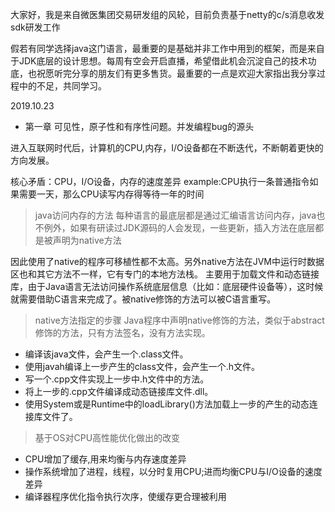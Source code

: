 大家好，我是来自微医集团交易研发组的风轮，目前负责基于netty的c/s消息收发sdk研发工作

假若有同学选择java这门语言，最重要的是基础并非工作中用到的框架，而是来自于JDK底层的设计思想。每周有空会开启直播，希望借此机会沉淀自己的技术功底，也祝愿听完分享的朋友们有更多售货。最重要的一点是欢迎大家指出我分享过程中的不足，共同学习。

2019.10.23


- 第一章 可见性，原子性和有序性问题。并发编程bug的源头 

进入互联网时代后，计算机的CPU,内存，I/O设备都在不断迭代，不断朝着更快的方向发展。

核心矛盾：CPU，I/O设备，内存的速度差异
example:CPU执行一条普通指令如果需要一天，那么CPU读写内存得等待一年的时间

>java访问内存的方法
每种语言的最底层都是通过汇编语言访问内存，java也不例外，如果有研读过JDK源码的人会发现，一些更新，插入方法在底层都是被声明为native方法

因此使用了native的程序可移植性都不太高。另外native方法在JVM中运行时数据区也和其它方法不一样，它有专门的本地方法栈。
主要用于加载文件和动态链接库，由于Java语言无法访问操作系统底层信息（比如：底层硬件设备等），这时候就需要借助C语言来完成了。被native修饰的方法可以被C语言重写。

>native方法指定的步骤
Java程序中声明native修饰的方法，类似于abstract修饰的方法，只有方法签名，没有方法实现。

- 编译该java文件，会产生一个.class文件。
- 使用javah编译上一步产生的class文件，会产生一个.h文件。
- 写一个.cpp文件实现上一步中.h文件中的方法。
- 将上一步的.cpp文件编译成动态链接库文件.dll。
- 使用System或是Runtime中的loadLibrary()方法加载上一步的产生的动态连接库文件了。

>基于OS对CPU高性能优化做出的改变

- CPU增加了缓存,用来均衡与内存速度差异
- 操作系统增加了进程，线程，以分时复用CPU;进而均衡CPU与I/O设备的速度差异
- 编译器程序优化指令执行次序，使缓存更合理被利用
